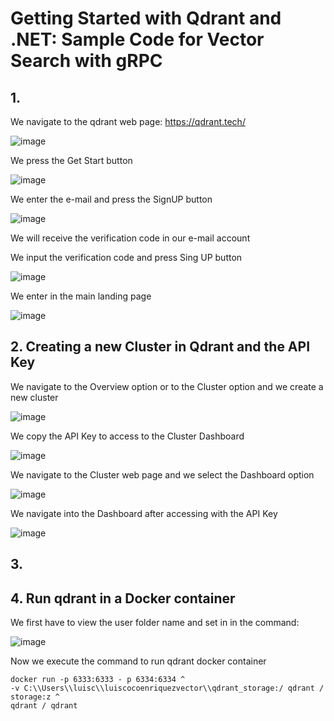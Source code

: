 # Getting Started with Qdrant and .NET: Sample Code for Vector Search with gRPC

## 1. 

We navigate to the qdrant web page: https://qdrant.tech/

![image](https://github.com/user-attachments/assets/1916e362-2697-4779-9ab3-a958cd416d1f)

We press the Get Start button 

![image](https://github.com/user-attachments/assets/34543537-ed42-4a44-8945-ad168483e909)

We enter the e-mail and press the SignUP button 

![image](https://github.com/user-attachments/assets/329b23d1-3a03-42de-8d4a-fbe221441498)

We will receive the verification code in our e-mail account

We input the verification code and press Sing UP button

![image](https://github.com/user-attachments/assets/d007beb1-4245-460d-9823-b15350d6bebb)

We enter in the main landing page 

![image](https://github.com/user-attachments/assets/2b0b5067-0997-4fe7-994b-7ef84b652b65)

## 2. Creating a new Cluster in Qdrant and the API Key

We navigate to the Overview option or to the Cluster option and we create a new cluster

![image](https://github.com/user-attachments/assets/49afb267-7033-43b2-9b49-7bd7a2872fe7)

We copy the API Key to access to the Cluster Dashboard

![image](https://github.com/user-attachments/assets/03f96a32-aa9b-49ef-9947-4c58171d8c7b)

We navigate to the Cluster web page and we select the Dashboard option

![image](https://github.com/user-attachments/assets/f7d1217a-fc1d-4b95-a4b2-eb31e707aa45)

We navigate into the Dashboard after accessing with the API Key

![image](https://github.com/user-attachments/assets/fac943ae-33fd-439c-bb23-c74ca22d6c42)

## 3. 

## 4. Run qdrant in a Docker container

We first have to view the user folder name and set in in the command:

![image](https://github.com/user-attachments/assets/f1ec286f-9c8d-4277-85e0-fee34451ac8f)

Now we execute the command to run qdrant docker container

```
docker run -p 6333:6333 - p 6334:6334 ^
-v C:\\Users\\luisc\\luiscocoenriquezvector\\qdrant_storage:/ qdrant / storage:z ^
qdrant / qdrant
```

